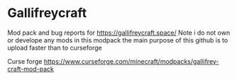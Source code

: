 # Gallifreycraft
Mod pack and bug reports for https://gallifreycraft.space/
Note i do not own or develope any mods in this modpack the main purpose of this github is to upload faster than to curseforge

Curse forge https://www.curseforge.com/minecraft/modpacks/gallifrey-craft-mod-pack
